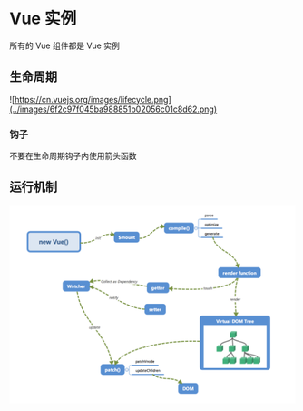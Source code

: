 # Vue 实例

所有的 Vue 组件都是 Vue 实例

## 生命周期

![https://cn.vuejs.org/images/lifecycle.png](../images/6f2c97f045ba988851b02056c01c8d62.png)

### 钩子

不要在生命周期钩子内使用箭头函数

## 运行机制

![](../images/33f72cc561e3f368215ee8bf252a69b8.png)

